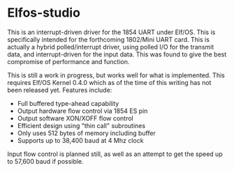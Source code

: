# Elfos-studio

This is an interrupt-driven driver for the 1854 UART under Elf/OS. This is specifically intended for the forthcoming 1802/Mini UART card. This is actually a hybrid polled/interrupt driver, using polled I/O for the transmit data, and interrupt-driven for the input data. This was found to give the best compromise of performance and function.

This is still a work in progress, but works well for what is implemented. This requires Elf/OS Kernel 0.4.0 which as of the time of this writing has not been released yet. Features include:

* Full buffered type-ahead capability
* Output hardware flow control via 1854 ES pin
* Output software XON/XOFF flow control
* Efficient design using "thin call" subroutines
* Only uses 512 bytes of memory including buffer
* Supports up to 38,400 baud at 4 Mhz clock

Input flow control is planned still, as well as an attempt to get the speed up to 57,600 baud if possible.

